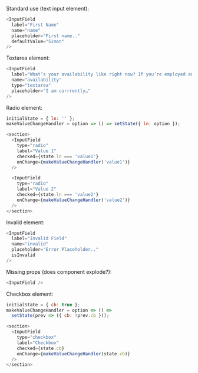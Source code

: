 Standard use (text input element):

```js
<InputField
  label="First Name"
  name="name"
  placeholder="First name.."
  defaultValue="Simon"
/>
```

Textarea element:

```js
<InputField
  label="What’s your availability like right now? If you’re employed and would need to give a notice, how long would that take?"
  name="availability"
  type="textarea"
  placeholder="I am currrently…"
/>
```

Radio element:

```js
initialState = { ln: '' };
makeValueChangeHandler = option => () => setState({ ln: option });

<section>
  <InputField
    type="radio"
    label="Value 1"
    checked={state.ln === 'value1'}
    onChange={makeValueChangeHandler('value1')}
  />

  <InputField
    type="radio"
    label="Value 2"
    checked={state.ln === 'value2'}
    onChange={makeValueChangeHandler('value2')}
  />
</section>
```

Invalid element:

```js
<InputField
  label="Invalid Field"
  name="invalid"
  placeholder="Error Placeholder.."
  isInvalid
/>
```

Missing props (does component explode?):

```js
<InputField />
```

Checkbox element:

```js
initialState = { cb: true };
makeValueChangeHandler = option => () =>
  setState(prev => ({ cb: !prev.cb }));

<section>
  <InputField
    type="checkbox"
    label="Checkbox"
    checked={state.cb}
    onChange={makeValueChangeHandler(state.cb)}
  />
</section>
```

